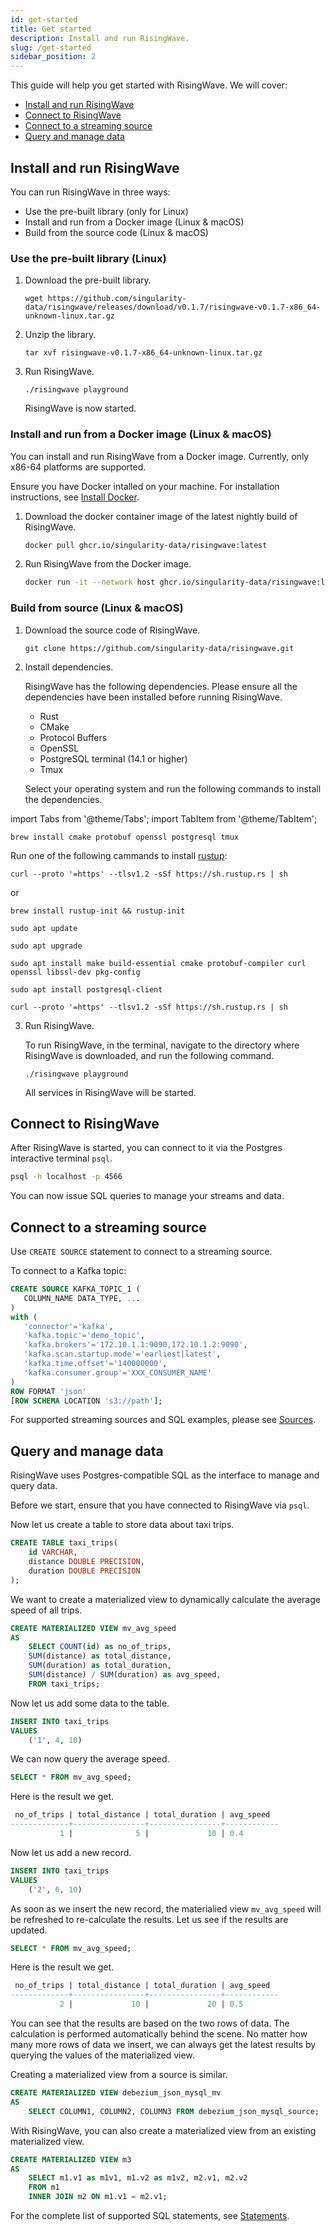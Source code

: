 ```yaml
---
id: get-started
title: Get started
description: Install and run RisingWave.
slug: /get-started
sidebar_position: 2
---
```



This guide will help you get started with RisingWave. We will cover: 

- [Install and run RisingWave](#install-and-run-risingwave)
- [Connect to RisingWave](#connect-to-risingwave)
- [Connect to a streaming source](#connect-to-a-streaming-source)
- [Query and manage data](#query-and-manage-data)

## Install and run RisingWave

You can run RisingWave in three ways:

- Use the pre-built library (only for Linux)
- Install and run from a Docker image (Linux & macOS)
- Build from the source code (Linux & macOS)

### Use the pre-built library (Linux)

1. Download the pre-built library.
 
    ```shell
    wget https://github.com/singularity-data/risingwave/releases/download/v0.1.7/risingwave-v0.1.7-x86_64-unknown-linux.tar.gz
    ```

2. Unzip the library.

    ```shell
    tar xvf risingwave-v0.1.7-x86_64-unknown-linux.tar.gz
    ```

3. Run RisingWave.

    ```shell
    ./risingwave playground
    ```
    RisingWave is now started.




### Install and run from a Docker image (Linux & macOS)

You can install and run RisingWave from a Docker image. Currently, only x86-64 platforms are supported.

Ensure you have Docker intalled on your machine. For installation instructions, see [Install Docker](https://docs.docker.com/get-docker/).

1. Download the docker container image of the latest nightly build of RisingWave. 
    
    ```sh
    docker pull ghcr.io/singularity-data/risingwave:latest
    ```

2. Run RisingWave from the Docker image.
    ```sh
    docker run -it --network host ghcr.io/singularity-data/risingwave:latest playground
    ```

### Build from source (Linux & macOS)

1. Download the source code of RisingWave.

    ```shell
    git clone https://github.com/singularity-data/risingwave.git
    ```

2. Install dependencies.

    RisingWave has the following dependencies. Please ensure all the dependencies have been installed before running RisingWave.

    * Rust
    * CMake
    * Protocol Buffers
    * OpenSSL
    * PostgreSQL terminal (14.1 or higher)
    * Tmux

    Select your operating system and run the following commands to install the dependencies.

import Tabs from '@theme/Tabs';
import TabItem from '@theme/TabItem';

<div style={{marginLeft:"2rem"}}>
<Tabs>
<TabItem value="macos" label="macOS" default>


```shell
brew install cmake protobuf openssl postgresql tmux
```
Run one of the following cammands to install [rustup](https://rustup.rs):
```shell
curl --proto '=https' --tlsv1.2 -sSf https://sh.rustup.rs | sh
```
or
```shell
brew install rustup-init && rustup-init
```
</TabItem>
<TabItem value="linux" label="Linux">

```shell
sudo apt update
```

```shell
sudo apt upgrade
```

```shell
sudo apt install make build-essential cmake protobuf-compiler curl openssl libssl-dev pkg-config
```

```shell
sudo apt install postgresql-client
```

```shell
curl --proto '=https' --tlsv1.2 -sSf https://sh.rustup.rs | sh
```
</TabItem>
</Tabs>
</div>

3. Run RisingWave.

    To run RisingWave, in the terminal, navigate to the directory where RisingWave is downloaded, and run the following command.
  
    ```shell
    ./risingwave playground
    ```

    All services in RisingWave will be started.



## Connect to RisingWave

After RisingWave is started, you can connect to it via the Postgres interactive terminal `psql`.

```sh
psql -h localhost -p 4566
```
    
You can now issue SQL queries to manage your streams and data.



## Connect to a streaming source

Use `CREATE SOURCE` statement to connect to a streaming source.

To connect to a Kafka topic: 

```sql
CREATE SOURCE KAFKA_TOPIC_1 (
   COLUMN_NAME DATA_TYPE, ...
)
with (
   'connector'='kafka',
   'kafka.topic'='demo_topic',
   'kafka.brokers'='172.10.1.1:9090,172.10.1.2:9090',
   'kafka.scan.startup.mode'='earliest|latest',
   'kafka.time.offset'='140000000',
   'kafka.consumer.group'='XXX_CONSUMER_NAME'
)
ROW FORMAT 'json' 
[ROW SCHEMA LOCATION 's3://path'];
```

For supported streaming sources and SQL examples, please see [Sources](Sources.md).

## Query and manage data

RisingWave uses Postgres-compatible SQL as the interface to manage and query data.

Before we start, ensure that you have connected to RisingWave via `psql`. 

Now let us create a table to store data about taxi trips.

```sql
CREATE TABLE taxi_trips(
    id VARCHAR,
    distance DOUBLE PRECISION,
    duration DOUBLE PRECISION
);
```

We want to create a materialized view to dynamically calculate the average speed of all trips.

```sql
CREATE MATERIALIZED VIEW mv_avg_speed
AS
    SELECT COUNT(id) as no_of_trips,
    SUM(distance) as total_distance,
    SUM(duration) as total_duration,
    SUM(distance) / SUM(duration) as avg_speed,
    FROM taxi_trips;
```

Now let us add some data to the table.

```sql
INSERT INTO taxi_trips
VALUES
    ('1', 4, 10)
```

We can now query the average speed.

```sql
SELECT * FROM mv_avg_speed;
```

Here is the result we get. 

```sql
 no_of_trips | total_distance | total_duration | avg_speed      
-------------+----------------+----------------+------------
           1 |              5 |             10 | 0.4
```

Now let us add a new record.

```sql
INSERT INTO taxi_trips
VALUES
    ('2', 6, 10)
```

As soon as we insert the new record, the materialied view `mv_avg_speed` will be refreshed to re-calculate the results. Let us see if the results are updated.

```sql
SELECT * FROM mv_avg_speed;
```
Here is the result we get. 
```sql
 no_of_trips | total_distance | total_duration | avg_speed      
-------------+----------------+----------------+------------
           2 |             10 |             20 | 0.5

```

You can see that the results are based on the two rows of data. The calculation is performed automatically behind the scene. No matter how many more rows of data we insert, we can always get the latest results by querying the values of the materialized view.

Creating a materialized view from a source is similar. 

```sql title="To create a materialized view from a source:"
CREATE MATERIALIZED VIEW debezium_json_mysql_mv 
AS 
    SELECT COLUMN1, COLUMN2, COLUMN3 FROM debezium_json_mysql_source;
```

With RisingWave, you can also create a materialized view from an existing materialized view. 

```sql title="To create a materialized view from existing materialized views:"
CREATE MATERIALIZED VIEW m3
AS 
    SELECT m1.v1 as m1v1, m1.v2 as m1v2, m2.v1, m2.v2 
    FROM m1 
    INNER JOIN m2 ON m1.v1 = m2.v1;
```


For the complete list of supported SQL statements, see [Statements](Statements.md).






